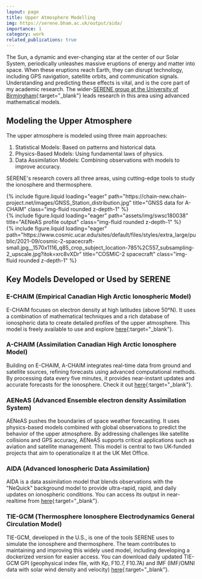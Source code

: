 ```yaml
---
layout: page
title: Upper Atmosphere Modelling
img: https://serene.bham.ac.uk/output/aida/
importance: 1
category: work
related_publications: true
---
```


The Sun, a dynamic and ever-changing star at the center of our Solar System, periodically unleashes massive eruptions of energy and matter into space. When these eruptions reach Earth, they can disrupt technology, including GPS navigation, satellite orbits, and communication signals. Understanding and predicting these effects is vital, and is the core part of my academic research. The wider-[SERENE group at the University of Birmingham](https://serene.bham.ac.uk/){:target="\_blank"} leads research in this area using advanced mathematical models.

## Modeling the Upper Atmosphere

The upper atmosphere is modeled using three main approaches:

1. Statistical Models: Based on patterns and historical data.
2. Physics-Based Models: Using fundamental laws of physics.
3. Data Assimilation Models: Combining observations with models to improve accuracy.

SERENE's research covers all three areas, using cutting-edge tools to study the ionosphere and thermosphere.

<div class="row">
    <div class="col-sm mt-3 mt-md-0">
        {% include figure.liquid loading="eager" path="https://chain-new.chain-project.net/images/GNSS_Station_distribution.jpg" title="GNSS data for A-CHAIM" class="img-fluid rounded z-depth-1" %}
    </div>
    <div class="col-sm mt-3 mt-md-0">
        {% include figure.liquid loading="eager" path="assets/img/swsc180038" title="AENeAS profile output" class="img-fluid rounded z-depth-1" %}
    </div>
    <div class="col-sm mt-3 mt-md-0">
        {% include figure.liquid loading="eager" path="https://www.cosmic.ucar.edu/sites/default/files/styles/extra_large/public/2021-09/cosmic-2-spacecraft-small.jpg__1570x1116_q85_crop_subject_location-785%2C557_subsampling-2_upscale.jpg?itok=xrc8vXDr" title="COSMIC-2 spacecraft" class="img-fluid rounded z-depth-1" %}
    </div>
</div>

## Key Models Developed or Used by SERENE

### E-CHAIM (Empirical Canadian High Arctic Ionospheric Model)

E-CHAIM focuses on electron density at high latitudes (above 50°N). It uses a combination of mathematical techniques and a rich database of ionospheric data to create detailed profiles of the upper atmosphere. This model is freely available to use and explore [here](https://chain-new.chain-project.net/index.php/projects/chaim/e-chaim){:target="\_blank"}.

### A-CHAIM (Assimilation Canadian High Arctic Ionosphere Model)

Building on E-CHAIM, A-CHAIM integrates real-time data from ground and satellite sources, refining forecasts using advanced computational methods. By processing data every five minutes, it provides near-instant updates and accurate forecasts for the ionosphere. Check it out [here](https://chain-new.chain-project.net/index.php/projects/chaim/a-chaim){:target="\_blank"}.

### AENeAS (Advanced Ensemble electron density Assimilation System)

AENeAS pushes the boundaries of space weather forecasting. It uses physics-based models combined with global observations to predict the behavior of the upper atmosphere. By addressing challenges like satellite collisions and GPS accuracy, AENeAS supports critical applications such as aviation and satellite management. This model is central to two UK-funded projects that aim to operationalize it at the UK Met Office.

### AIDA (Advanced Ionospheric Data Assimilation)

AIDA is a data assimilation model that blends observations with the "NeQuick" background model to provide ultra-rapid, rapid, and daily updates on ionospheric conditions. You can access its output in near-realtime from [here](https://serene.bham.ac.uk/output/){:target="\_blank"}.

### TIE-GCM (Thermosphere Ionosphere Electrodynamics General Circulation Model)

TIE-GCM, developed in the U.S., is one of the tools SERENE uses to simulate the ionosphere and thermosphere. The team contributes to maintaining and improving this widely used model, including developing a dockerized version for easier access. You can download daily updated TIE-GCM GPI (geophysical index file, with Kp, F10.7, F10.7A) and IMF (IMF/OMNI data with solar wind density and velocity) [here](https://serene.bham.ac.uk/resources/TIE-GCM/){:target="\_blank"}.
